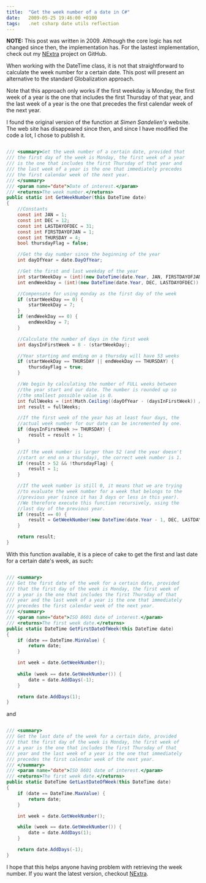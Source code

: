 ```yaml
---
title:  "Get the week number of a date in C#"
date:   2009-05-25 19:46:00 +0100
tags: 	.net csharp date utils reflection
---
```



**NOTE:** This post was written in 2009. Although the core logic has not changed
since then, the implementation has. For the lastest implementation, check out my
[NExtra](https://github.com/danielsaidi/nextra) project on GitHub.


When working with the DateTime class, it is not that straightforward to calculate
the week number for a certain date. This post will present an alternative to the
standard Globalization approach.

Note that this approach only works if the first weekday is Monday, the first week
of a year is the one that includes the first Thursday of that year, and the last
week of a year is the one that precedes the first calendar week of the next year.

I found the original version of the function at *Simen Sandelien's* website. The
web site has disappeared since then, and since I have modified the code a lot, I
chose to publish it.


```csharp

/// <summary>Get the week number of a certain date, provided that
/// the first day of the week is Monday, the first week of a year
/// is the one that includes the first Thursday of that year and
/// the last week of a year is the one that immediately precedes
/// the first calendar week of the next year.
/// </summary>
/// <param name="date">Date of interest.</param>
/// <returns>The week number.</returns>
public static int GetWeekNumber(this DateTime date)
{
    //Constants
    const int JAN = 1;
    const int DEC = 12;
    const int LASTDAYOFDEC = 31;
    const int FIRSTDAYOFJAN = 1;
    const int THURSDAY = 4;
    bool thursdayFlag = false;

    //Get the day number since the beginning of the year
    int dayOfYear = date.DayOfYear;

    //Get the first and last weekday of the year
    int startWeekDay = (int)(new DateTime(date.Year, JAN, FIRSTDAYOFJAN)).DayOfWeek;
    int endWeekDay = (int)(new DateTime(date.Year, DEC, LASTDAYOFDEC)).DayOfWeek;

    //Compensate for using monday as the first day of the week
    if (startWeekDay == 0) {
        startWeekDay = 7;
    }
    if (endWeekDay == 0) {
        endWeekDay = 7;
    }

    //Calculate the number of days in the first week
    int daysInFirstWeek = 8 - (startWeekDay);

    //Year starting and ending on a thursday will have 53 weeks
    if (startWeekDay == THURSDAY || endWeekDay == THURSDAY) {
        thursdayFlag = true;
    }

    //We begin by calculating the number of FULL weeks between
    //the year start and our date. The number is rounded up so
    //the smallest possible value is 0.
    int fullWeeks = (int)Math.Ceiling((dayOfYear - (daysInFirstWeek)) / 7.0);
    int result = fullWeeks;

    //If the first week of the year has at least four days, the
    //actual week number for our date can be incremented by one.
    if (daysInFirstWeek >= THURSDAY) {
        result = result + 1;
    }

    //If the week number is larger than 52 (and the year doesn't
    //start or end on a thursday), the correct week number is 1.
    if (result > 52 && !thursdayFlag) {
        result = 1;
    }

    //If the week number is still 0, it means that we are trying
    //to evaluate the week number for a week that belongs to the
    //previous year (since it has 3 days or less in this year).
    //We therefore execute this function recursively, using the
    //last day of the previous year.
    if (result == 0) {
        result = GetWeekNumber(new DateTime(date.Year - 1, DEC, LASTDAYOFDEC));
    }

    return result;
}

```


With this function available, it is a piece of cake to get the first and last date
for a certain date's week, as such:


```csharp

/// <summary>
/// Get the first date of the week for a certain date, provided
/// that the first day of the week is Monday, the first week of
/// a year is the one that includes the first Thursday of that
/// year and the last week of a year is the one that immediately
/// precedes the first calendar week of the next year.
/// </summary>
/// <param name="date">ISO 8601 date of interest.</param>
/// <returns>The first week date.</returns>
public static DateTime GetFirstDateOfWeek(this DateTime date)
{
    if (date == DateTime.MinValue) {
        return date;
    }

    int week = date.GetWeekNumber();
    
    while (week == date.GetWeekNumber()) {
        date = date.AddDays(-1);
    }

    return date.AddDays(1);
}

```


and


```csharp

/// <summary>
/// Get the last date of the week for a certain date, provided
/// that the first day of the week is Monday, the first week of
/// a year is the one that includes the first Thursday of that
/// year and the last week of a year is the one that immediately
/// precedes the first calendar week of the next year.
/// </summary>
/// <param name="date">ISO 8601 date of interest.</param>
/// <returns>The first week date.</returns>
public static DateTime GetLastDateOfWeek(this DateTime date)
{
    if (date == DateTime.MaxValue) {
        return date;
    }

    int week = date.GetWeekNumber();

    while (week == date.GetWeekNumber()) {
        date = date.AddDays(1);
    }

    return date.AddDays(-1);
}

```


I hope that this helps anyone having problem with retrieving the week number. If
you want the latest version, checkout [NExtra](https://github.com/danielsaidi/nextra).



